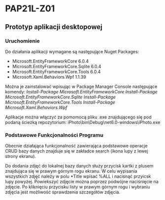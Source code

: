 # PAP21L-Z01

## Prototyp aplikacji desktopowej

### Uruchomienie

Do działania aplikacji wymagane są następujące Nuget Packages:
- Microsoft.EntityFrameworkCore 6.0.4
- Microsoft.EntityFrameworkCore.Sqlite 6.0.4
- Microsoft.EntityFrameworkCore.Tools 6.0.4
- Microsoft.Xaml.Behaviors.Wpf 1.1.39

Można je zainstalować wpisując w Package Manager Console następujące komendy:
_Install-Package Microsoft.EntityFrameworkCore
Install-Package Microsoft.EntityFrameworkCore.Sqlite
Install-Package Microsoft.EntityFrameworkCore.Tools
Install-Package Microsoft.Xaml.Behaviors.Wpf_

Aplikacje można włączyć za pomomocą pliku .exe znajdującego się pod podaną ścieżką repozytorium:
iPhoto\bin\Debug\net6.0-windows\iPhoto.exe

### Podstawowe Funkcjonalności Programu

Obecnie działająca funkcjonalność zawierająca podstawowe operacje CRUD bazy danych
znajduje się w zakładce search (ikona lupy z lewej strony ekranu).

Do dodania zdjęć do lokalnej bazy danych służy przycisk kartki z plusem
znajdująca się w prawym górnym rogu ekranu. W celu wypisania wszystkich zdjęć
należy w polu *Title wpisać %ALL i nacisnąć przyicsk lupy powyżej.
Powiekszyć zdjęcie można poprzez podwójne naciśnięcie na zdjęcie.
Po kliknięciu przycisku listy w prawym górnym rogu i wybraniu zdjęcia jest możliwość
sprawdzenia szczegółów zdjęcia.
